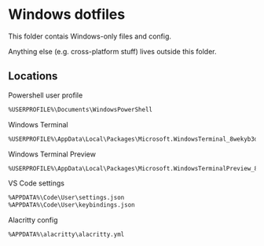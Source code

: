 # Windows dotfiles

This folder contais Windows-only files and config.

Anything else (e.g. cross-platform stuff) lives outside this folder.

## Locations

Powershell user profile

```txt
%USERPROFILE%\Documents\WindowsPowerShell
```

Windows Terminal

```txt
%USERPROFILE%\AppData\Local\Packages\Microsoft.WindowsTerminal_8wekyb3d8bbwe\LocalState
```

Windows Terminal Preview

```txt
%USERPROFILE%\AppData\Local\Packages\Microsoft.WindowsTerminalPreview_8wekyb3d8bbwe\LocalState
```

VS Code settings

```txt
%APPDATA%\Code\User\settings.json
%APPDATA%\Code\User\keybindings.json
```

Alacritty config

```txt
%APPDATA%\alacritty\alacritty.yml
```
